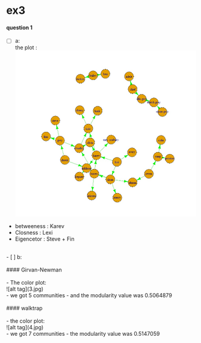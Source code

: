 # ex3
#### question 1
- [ ] a: <br>
the plot :<br>
![alt tag](EX3.jpg)<br>
- betweeness :  Karev<br>
- Closness : Lexi<br>
- Eigencetor : Steve + Fin<br>
<br>
- [ ] b:<br>
<br>
#### Girvan-Newman<br>
<br>
- The color plot:<br>
![alt tag](3.jpg)<br>
- we got 5 communities
- and the modularity value was 0.5064879<br>
<br>
#### walktrap<br>
<br>
- the color plot:<br>
![alt tag](4.jpg)<br>
- we got 7 communities
- the modularity value was 0.5147059<br>

